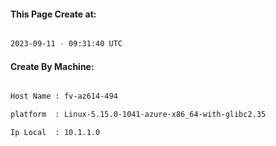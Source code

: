 
   
#### This Page Create at:

```bash

2023-09-11 - 09:31:40 UTC

```

#### Create By Machine:

```bash

Host Name : fv-az614-494

platform  : Linux-5.15.0-1041-azure-x86_64-with-glibc2.35

Ip Local  : 10.1.1.0

```

